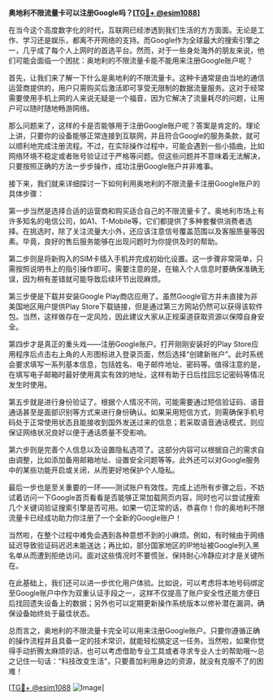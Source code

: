 **奥地利不限流量卡可以注册Google吗？[[TG💪+ @esim1088](https://t.me/s/esim1088)]**

在当今这个高度数字化的时代，互联网已经渗透到我们生活的方方面面。无论是工作、学习还是娱乐，都离不开网络的支持。而Google作为全球最大的搜索引擎之一，几乎成了每个人上网时的首选平台。然而，对于一些身处海外的朋友来说，他们可能会面临一个困扰：奥地利的不限流量卡能不能用来注册Google账户呢？

首先，让我们来了解一下什么是奥地利的不限流量卡。这种卡通常是由当地的通信运营商提供的，用户只需购买后激活即可享受无限制的数据流量服务。这对于经常需要使用手机上网的人来说无疑是一个福音，因为它解决了流量耗尽的问题，让用户可以随时随地畅游网络。

那么问题来了，这样的卡是否能够用于注册Google账户呢？答案是肯定的。理论上讲，只要你的设备能够正常连接到互联网，并且符合Google的服务条款，就可以顺利地完成注册流程。不过，在实际操作过程中，可能会遇到一些小插曲，比如网络环境不稳定或者账号验证过于严格等问题。但这些问题并不意味着无法解决，只要按照正确的方法一步步操作，成功注册Google账户并非难事。

接下来，我们就来详细探讨一下如何利用奥地利的不限流量卡注册Google账户的具体步骤：

第一步当然是选择合适的运营商和购买适合自己的不限流量卡了。奥地利市场上有许多知名的电信公司，如A1、T-Mobile等，它们都提供了多种套餐供消费者选择。在挑选时，除了关注流量大小外，还应该注意信号覆盖范围以及客服质量等因素。毕竟，良好的售后服务能够在出现问题时为你提供及时的帮助。

第二步则是将新购入的SIM卡插入手机并完成初始化设置。这一步骤非常简单，只需按照说明书上的指引操作即可。需要注意的是，在输入个人信息时要确保准确无误，因为稍有差错就可能导致后续环节出现麻烦。

第三步便是下载并安装Google Play商店应用了。虽然Google官方并未直接为非美国地区用户提供Play Store下载链接，但是通过第三方网站仍然可以获得该软件包。当然，这样做存在一定风险，因此建议大家从正规渠道获取资源以保障自身安全。

第四步才是真正的重头戏——注册Google账户。打开刚刚安装好的Play Store应用程序后点击右上角的人形图标进入登录页面，然后选择“创建新账户”。此时系统会要求填写一系列基本信息，包括姓名、电子邮件地址、密码等。值得注意的是，在填写电子邮箱时最好使用真实有效的地址，这样有助于日后找回忘记密码等情况发生时使用。

第五步就是进行身份验证了。根据个人情况不同，可能需要通过短信验证码、语音通话甚至是面部识别等方式来进行身份确认。如果采用短信方式，则需确保手机号码处于正常使用状态且能接收到国外发送过来的信息；若采取语音通话模式，则应保证网络状况良好以便于通话质量不受影响。

第六步则是完善个人信息以及设置隐私选项了。这部分内容可以根据自己的需求自由调整，比如添加备用邮箱地址、设置安全问题等等。此外还可以对Google服务中的某些功能开启或关闭，从而更好地保护个人隐私。

最后一步也是至关重要的一环——测试账户有效性。完成上述所有步骤之后，不妨试着访问一下Google首页看看是否能够正常加载网页内容，同时也可以尝试搜索几个关键词验证搜索引擎是否可用。如果一切正常的话，恭喜你！你的奥地利不限流量卡已经成功助力你注册了一个全新的Google账户！

当然啦，在整个过程中难免会遇到各种意想不到的小麻烦。例如，有时候由于网络延迟导致验证码迟迟未能送达；再比如，部分国家地区的IP地址被Google列入黑名单从而遭到拒绝访问。面对这些情况时不要慌张，保持耐心冷静应对才是关键所在。

在此基础上，我们还可以进一步优化用户体验。比如说，可以考虑将本地号码绑定至Google账户中作为双重认证手段之一，这样不仅提高了账户安全性还能方便日后找回遗失设备上的数据；另外也可以定期更新操作系统版本以修补潜在漏洞，确保设备始终处于最佳状态。

总而言之，奥地利的不限流量卡完全可以用来注册Google账户。只要你遵循正确的操作流程并且具备一定的技术常识，就能轻松搞定这一任务。当然啦，如果你觉得手动折腾太麻烦的话，也可以考虑借助专业工具或者寻求专业人士的帮助哦～总之记住一句话：“科技改变生活”，只要善加利用身边的资源，就没有克服不了的困难！

[[TG💪+ @esim1088](https://t.me/s/esim1088) ![Image](https://i.postimg.cc/4NQfJmqS/Snipaste-2025-05-13-00-14-12.png)]